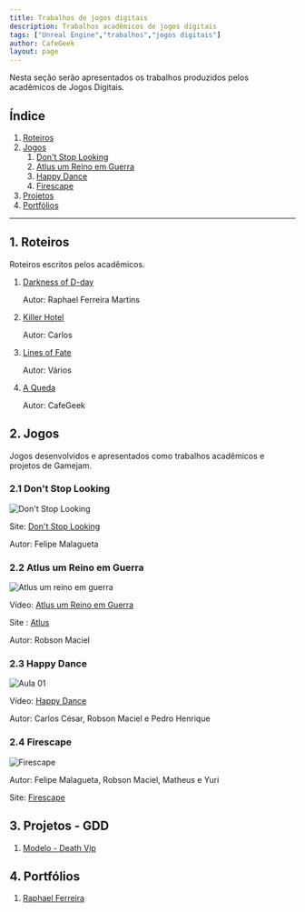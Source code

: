 ```yaml
---
title: Trabalhos de jogos digitais
description: Trabalhos acadêmicos de jogos digitais
tags: ["Unreal Engine","trabalhos","jogos digitais"]
author: CafeGeek
layout: page
---
```


Nesta seção serão apresentados os trabalhos produzidos pelos acadêmicos de Jogos Digitais.

## Índice
1. [Roteiros](#1)
1. [Jogos](#2)
    1. [Don't Stop Looking](#2.1)
    1. [Atlus um Reino em Guerra](#2.1)
    1. [Happy Dance](#2.1)
    1. [Firescape](#2.4)
1. [Projetos](#3)
1. [Portfólios](#4)

***

<a name="1"></a>
## 1. Roteiros
Roteiros escritos pelos acadêmicos.

1. [Darkness of D-day](darkness_of_day.html)

    Autor: Raphael Ferreira Martins

1. [Killer Hotel](killer_hotel.html)

    Autor: Carlos

1. [Lines of Fate](lines_of_fate.html)

    Autor: Vários

1. [A Queda](#)

    Autor: CafeGeek

<a name="2"></a>
## 2. Jogos
Jogos desenvolvidos e apresentados como trabalhos acadêmicos e projetos de Gamejam.

<a name="2.1"></a>
### 2.1 Don't Stop Looking

![Don't Stop Looking](https://m.gjcdn.net/game-screenshot/300/4621714-ux45ttaz-v4.webp)

Site: [Don't Stop Looking ](https://gamejolt.com/games/dontstoplooking/557220)   

Autor: Felipe Malagueta

<a name="2.2"></a>
### 2.2 Atlus um Reino em Guerra  

![Atlus um reino em guerra](https://m.gjcdn.net/game-screenshot/400/4796418-naut7iug-v4.webp)               

Vídeo: [Atlus um Reino em Guerra](https://www.youtube.com/watch?v=pu4LWLRCIKk)    

Site : [Atlus](https://gamejolt.com/games/atlus/557935)     

Autor: Robson Maciel

<a name="2.3"></a>
### 2.3 Happy Dance  

![Aula 01](http://img.youtube.com/vi/pegQzuS_Qr8/0.jpg)    

Vídeo: [Happy Dance](https://www.youtube.com/watch?v=pegQzuS_Qr8&t=99s)       

Autor: Carlos César, Robson Maciel e Pedro Henrique

<a name="2.4"></a>
### 2.4 Firescape   

![Firescape](https://m.gjcdn.net/game-screenshot/300/2270444-dew2tkfe-v4.webp)            

Autor: Felipe Malagueta, Robson Maciel, Matheus e Yuri        

Site: [Firescape](https://gamejolt.com/games/firescape/430743)    

<a name="3"></a>
## 3. Projetos - GDD
1. [Modelo - Death Vip](modelo_gdd_death_vip.html)

<a name="4"></a>
## 4. Portfólios
1. [Raphael Ferreira](https://www.behance.net/raphaelferreira10)
